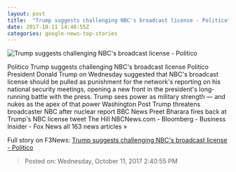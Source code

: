 ```yaml
---
layout: post
title:  "Trump suggests challenging NBC's broadcast license - Politico"
date: 2017-10-11 14:40:55Z
categories: google-news-top-stories
---
```


![Trump suggests challenging NBC's broadcast license - Politico](http://static.politico.com/a8/3d/e06bf7ad44bb9172909bd1b77fdf/20-donald-trump-20-ap-1160.jpg)

Politico Trump suggests challenging NBC's broadcast license Politico President Donald Trump on Wednesday suggested that NBC's broadcast license should be pulled as punishment for the network's reporting on his national security meetings, opening a new front in the president's long-running battle with the press. Trump sees power as military strength — and nukes as the apex of that power Washington Post Trump threatens broadcaster NBC after nuclear report BBC News Preet Bharara fires back at Trump's NBC license tweet The Hill NBCNews.com - Bloomberg - Business Insider - Fox News all 163 news articles »


Full story on F3News: [Trump suggests challenging NBC's broadcast license - Politico](http://www.f3nws.com/n/dUGKBE)

> Posted on: Wednesday, October 11, 2017 2:40:55 PM
